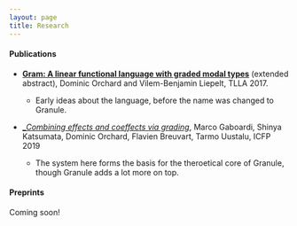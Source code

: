 ```yaml
---
layout: page
title: Research
---
```


#### Publications

* [__Gram: A linear functional language with graded modal types__](http://www.cs.ox.ac.uk/conferences/fscd2017/preproceedings_unprotected/TLLA_Orchard.pdf) (extended
  abstract), Dominic Orchard and Vilem-Benjamin Liepelt, TLLA 2017.

	- Early ideas about the language, before the name was changed to Granule.

*
  [__Combining effects and coeffects via grading_](https://kar.kent.ac.uk/57480/1/bieffects.pdf),
  Marco Gaboardi, Shinya Katsumata, Dominic Orchard, Flavien Breuvart,
  Tarmo Uustalu, ICFP 2019

   - The system here forms the basis for the theroetical core of Granule, though
   Granule adds a lot more on top.

#### Preprints

Coming soon!
